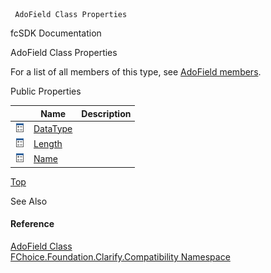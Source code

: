 ﻿     AdoField Class Properties                                                   

fcSDK Documentation

AdoField Class Properties

For a list of all members of this type, see [AdoField members](FChoice.Foundation.Clarify.Compatibility~FChoice.Foundation.Clarify.Compatibility.AdoField_members.md).

Public Properties

|   | Name | Description |
| --- | --- | --- |
| ![Public Property](dotnetimages/publicProperty.png) | [DataType](FChoice.Foundation.Clarify.Compatibility~FChoice.Foundation.Clarify.Compatibility.AdoField~DataType.md) |   |
| ![Public Property](dotnetimages/publicProperty.png) | [Length](FChoice.Foundation.Clarify.Compatibility~FChoice.Foundation.Clarify.Compatibility.AdoField~Length.md) |   |
| ![Public Property](dotnetimages/publicProperty.png) | [Name](FChoice.Foundation.Clarify.Compatibility~FChoice.Foundation.Clarify.Compatibility.AdoField~Name.md) |   |

[Top](#top)

See Also

#### Reference

[AdoField Class](FChoice.Foundation.Clarify.Compatibility~FChoice.Foundation.Clarify.Compatibility.AdoField.md)  
[FChoice.Foundation.Clarify.Compatibility Namespace](FChoice.Foundation.Clarify.Compatibility~FChoice.Foundation.Clarify.Compatibility_namespace.md)
